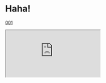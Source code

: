 # Haha!


[001](https://raw.githubusercontent.com/OpenPecha/P000002/master/P000002.opf/base/v001.txt)


<iframe src="https://raw.githubusercontent.com/OpenPecha/P000002/master/P000002.opf/base/v001.txt"></iframe>
